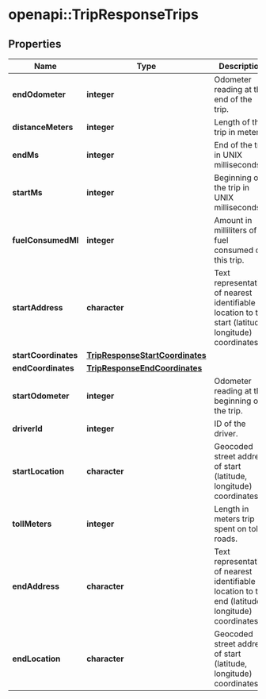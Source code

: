 # openapi::TripResponseTrips

## Properties
Name | Type | Description | Notes
------------ | ------------- | ------------- | -------------
**endOdometer** | **integer** | Odometer reading at the end of the trip. | [optional] 
**distanceMeters** | **integer** | Length of the trip in meters. | [optional] 
**endMs** | **integer** | End of the trip in UNIX milliseconds. | [optional] 
**startMs** | **integer** | Beginning of the trip in UNIX milliseconds. | [optional] 
**fuelConsumedMl** | **integer** | Amount in milliliters of fuel consumed on this trip. | [optional] 
**startAddress** | **character** | Text representation of nearest identifiable location to the start (latitude, longitude) coordinates. | [optional] 
**startCoordinates** | [**TripResponseStartCoordinates**](TripResponse_startCoordinates.md) |  | [optional] 
**endCoordinates** | [**TripResponseEndCoordinates**](TripResponse_endCoordinates.md) |  | [optional] 
**startOdometer** | **integer** | Odometer reading at the beginning of the trip. | [optional] 
**driverId** | **integer** | ID of the driver. | [optional] 
**startLocation** | **character** | Geocoded street address of start (latitude, longitude) coordinates. | [optional] 
**tollMeters** | **integer** | Length in meters trip spent on toll roads. | [optional] 
**endAddress** | **character** | Text representation of nearest identifiable location to the end (latitude, longitude) coordinates. | [optional] 
**endLocation** | **character** | Geocoded street address of start (latitude, longitude) coordinates. | [optional] 



